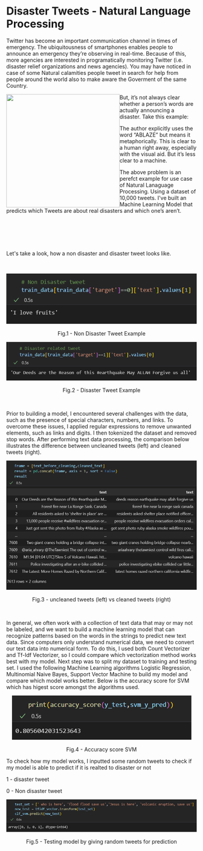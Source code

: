 # Disaster Tweets - Natural Language Processing

Twitter has become an important communication channel in times of emergency.
The ubiquitousness of smartphones enables people to announce an emergency they’re observing in real-time. Because of this, more agencies are interested in programatically monitoring Twitter (i.e. disaster relief organizations and news agencies). You may have noticed in case of some Natural calamities people tweet in search for help from people around the world also to make aware the Goverment of the same Country.

<a href="url"><img src="https://storage.googleapis.com/kaggle-media/competitions/tweet_screenshot.png" align="left" height="300" width="300" ></a>

But, it’s not always clear whether a person’s words are actually announcing a disaster. Take this example:

The author explicitly uses the word “ABLAZE” but means it metaphorically. This is clear to a human right away, especially with the visual aid. But it’s less clear to a machine.

The above problem is an perefct example for use case of Natural Lanaguage Processing. Using a dataset of 10,000 tweets. I've built an Machine Learning Model that predicts which Tweets are about real disasters and which one’s aren’t.

<br>
<br>
<br>
<br>


Let's take a look, how a non disaster and disaster tweet looks like.

<br>

<p align = "center">
<img src = "https://github.com/payush624/Disaster-Tweets---Natural-Language-Processing/blob/cae8a8bed6bdef968410378830b33e5e748ff53c/non%20disaster%20tweet%20example.png">
</p>
<p align = "center">
Fig.1 - Non Disaster Tweet Example
</p>


<p align = "center">
<img src = https://github.com/payush624/Disaster-Tweets---Natural-Language-Processing/blob/feb5feb19c875972193fb1b8530ee7f2a7e02718/disaster%20related%20tweet%20example.png>
</p>
<p align = "center">
Fig.2 - Disaster Tweet Example
</p>

<br>

Prior to building a model, I encountered several challenges with the data, such as the presence of special characters, numbers, and links. To overcome these issues, I applied regular expressions to remove unwanted elements, such as links and digits. I then tokenized the dataset and removed stop words. After performing text data processing, the comparison below illustrates the difference between uncleaned tweets (left) and cleaned tweets (right).

<p align = "center">
<img src = "https://github.com/payush624/Disaster-Tweets---Natural-Language-Processing/blob/21e69dc2750f2e21fa96e73c33c1ea613dd0febd/cleaned%20vs%20uncleaned.png">
</p>
<p align = "center">
Fig.3 - uncleaned tweets (left) vs cleaned tweets (right)
</p>

<br>

In general, we often work with a collection of text data that may or may not be labeled, and we want to build a machine learning model that can recognize patterns based on the words in the strings to predict new text data. Since computers only understand numerical data, we need to convert our text data into numerical form. To do this, I used both Count Vectorizer and Tf-Idf Vectorizer, so I could compare which vectorization method works best with my model. Next step was to split my dataset to training and testing set. I used the following Machine Learning algorithms Logistic Regression, Multinomial Naive Bayes, Support Vector Machine to build my model and compare which model works better. Below is the accuracy score for SVM which has higest score amongst the algorithms used.

<p align = "center">
<img src = "https://github.com/payush624/Disaster-Tweets---Natural-Language-Processing/blob/620aaf7b8c4af6184c308f02b05620a55a737e78/accuracy%20score%20svm.png">
</p>
<p align = "center">
Fig.4 - Accuracy score SVM
</p>

To check how my model works, I inputted some random tweets to check if my model is able to predict if it is realted to disaster or not

1 - disaster tweet

0 - Non disaster tweet


<p align = "center">
<img src = https://github.com/payush624/Disaster-Tweets---Natural-Language-Processing/blob/0dcecae1ad3552a8de2bbf6774986c6be52b1fa8/testing%20on%20user%20defined%20tweets.png>
</p>
<p align = "center">
Fig.5 - Testing model by giving random tweets for prediction
</p>



